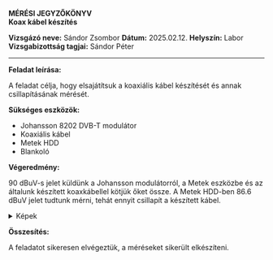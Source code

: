 **MÉRÉSI JEGYZŐKÖNYV**  
**Koax kábel készítés**  

**Vizsgázó neve:** Sándor Zsombor
**Dátum:** 2025.02.12.
**Helyszín:** Labor 
**Vizsgabizottság tagjai:** Sándor Péter  

---

**Feladat leírása:**

A feladat célja, hogy elsajátítsuk a koaxiális kábel készítését és annak csillapításának mérését.

**Sükséges eszközök:**

- Johansson 8202 DVB-T modulátor
- Koaxiális kábel
- Metek HDD
- Blankoló

**Végeredmény:**

90 dBuV-s jelet küldünk a Johansson modulátorról, a Metek eszközbe és az általunk készített koaxkábellel kötjük őket össze.
A Metek HDD-ben 86.6 dBuV jelet tudtunk mérni, tehát ennyit csillapít a készített kábel.

<details>
    <summary>Képek</summary>
    <img src="" width="640" height="360">
    <img src="" width="640" height="360">
</details>

**Összesítés:**

A feladatot sikeresen elvégeztük, a méréseket sikerült elkészíteni.
